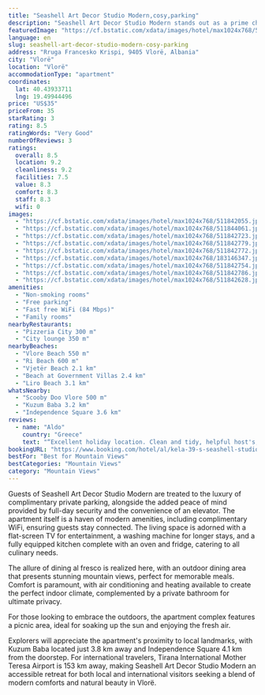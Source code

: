```yaml
---
title: "Seashell Art Decor Studio Modern,cosy,parking"
description: "Seashell Art Decor Studio Modern stands out as a prime choice for travelers seeking a blend of comfort and convenience in Vlorë, situated within a stone's throw of Ri Beach and just a short stroll from the pristine Vlore Beach."
featuredImage: "https://cf.bstatic.com/xdata/images/hotel/max1024x768/511842055.jpg?k=e975b78d82f5f25eed7ef79fbbfdb18b1c80577d13987ca4c3bc70e8230a6b8f&o=&hp=1"
language: en
slug: seashell-art-decor-studio-modern-cosy-parking
address: "Rruga Francesko Krispi, 9405 Vlorë, Albania"
city: "Vlorë"
location: "Vlorë"
accommodationType: "apartment"
coordinates:
  lat: 40.43933711
  lng: 19.49944496
price: "US$35"
priceFrom: 35
starRating: 3
rating: 8.5
ratingWords: "Very Good"
numberOfReviews: 3
ratings:
  overall: 8.5
  location: 9.2
  cleanliness: 9.2
  facilities: 7.5
  value: 8.3
  comfort: 8.3
  staff: 8.3
  wifi: 0
images:
  - "https://cf.bstatic.com/xdata/images/hotel/max1024x768/511842055.jpg?k=e975b78d82f5f25eed7ef79fbbfdb18b1c80577d13987ca4c3bc70e8230a6b8f&o=&hp=1"
  - "https://cf.bstatic.com/xdata/images/hotel/max1024x768/511844061.jpg?k=750e9a826f2bbfea5a852ca61b1a6a8290351b63dcd7ca2fc87a090648e7a8bc&o=&hp=1"
  - "https://cf.bstatic.com/xdata/images/hotel/max1024x768/511842723.jpg?k=b3701dce5e4bf16490294771bad29a63fd0aa264c88a4e5270cf48f414101c7a&o=&hp=1"
  - "https://cf.bstatic.com/xdata/images/hotel/max1024x768/511842779.jpg?k=39ae2a74d0f185f8e051143c6081f74cad9b3ec2917c4a1af089e60b1259bb1c&o=&hp=1"
  - "https://cf.bstatic.com/xdata/images/hotel/max1024x768/511842772.jpg?k=8a1543b291aed94e274386473969748299f548f5451b4bb6c4e0632e9806c1a6&o=&hp=1"
  - "https://cf.bstatic.com/xdata/images/hotel/max1024x768/183146347.jpg?k=49fdf2dc310599baf94c8271073bc0dc9574d4014b73ff9777fe9b4f98742a10&o=&hp=1"
  - "https://cf.bstatic.com/xdata/images/hotel/max1024x768/511842754.jpg?k=fba881b32d597cd42993b26449bb15acf007690d787f6087428369ad23e6cd62&o=&hp=1"
  - "https://cf.bstatic.com/xdata/images/hotel/max1024x768/511842786.jpg?k=839748bf075b2d3d58d57469827f3320936f877dfa07eb394f4321e460e52ad5&o=&hp=1"
  - "https://cf.bstatic.com/xdata/images/hotel/max1024x768/511842628.jpg?k=105691be88c61495c9a9a98cdc5154ed4663a9c363c5f647a2c44354c8ef327d&o=&hp=1"
amenities:
  - "Non-smoking rooms"
  - "Free parking"
  - "Fast free WiFi (84 Mbps)"
  - "Family rooms"
nearbyRestaurants:
  - "Pizzeria City 300 m"
  - "City lounge 350 m"
nearbyBeaches:
  - "Vlore Beach 550 m"
  - "Ri Beach 600 m"
  - "Vjetër Beach 2.1 km"
  - "Beach at Government Villas 2.4 km"
  - "Liro Beach 3.1 km"
whatsNearby:
  - "Scooby Doo Vlore 500 m"
  - "Kuzum Baba 3.2 km"
  - "Independence Square 3.6 km"
reviews:
  - name: "Aldo"
    country: "Greece"
    text: "“Excellent holiday location. Clean and tidy, helpful host's,fast WiFi. 4 minutes walking distance from the beach and Lungomare. High quality and price affordable. Recommended place in Vlore.”"
bookingURL: "https://www.booking.com/hotel/al/kela-39-s-seashell-studio.en-gb.html?aid=8035640"
bestFor: "Best for Mountain Views"
bestCategories: "Mountain Views"
category: "Mountain Views"
---
```


Guests of Seashell Art Decor Studio Modern are treated to the luxury of complimentary private parking, alongside the added peace of mind provided by full-day security and the convenience of an elevator. The apartment itself is a haven of modern amenities, including complimentary WiFi, ensuring guests stay connected. The living space is adorned with a flat-screen TV for entertainment, a washing machine for longer stays, and a fully equipped kitchen complete with an oven and fridge, catering to all culinary needs.

The allure of dining al fresco is realized here, with an outdoor dining area that presents stunning mountain views, perfect for memorable meals. Comfort is paramount, with air conditioning and heating available to create the perfect indoor climate, complemented by a private bathroom for ultimate privacy.

For those looking to embrace the outdoors, the apartment complex features a picnic area, ideal for soaking up the sun and enjoying the fresh air. 

Explorers will appreciate the apartment's proximity to local landmarks, with Kuzum Baba located just 3.8 km away and Independence Square 4.1 km from the doorstep. For international travelers, Tirana International Mother Teresa Airport is 153 km away, making Seashell Art Decor Studio Modern an accessible retreat for both local and international visitors seeking a blend of modern comforts and natural beauty in Vlorë.
